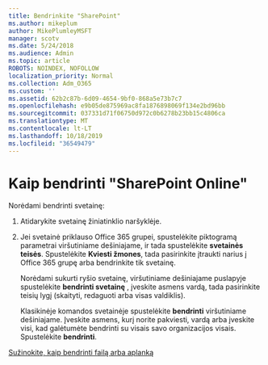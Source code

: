 ```yaml
---
title: Bendrinkite "SharePoint"
ms.author: mikeplum
author: MikePlumleyMSFT
manager: scotv
ms.date: 5/24/2018
ms.audience: Admin
ms.topic: article
ROBOTS: NOINDEX, NOFOLLOW
localization_priority: Normal
ms.collection: Adm_O365
ms.custom: ''
ms.assetid: 62b2c87b-6d09-4654-9bf0-868a5e73b7c7
ms.openlocfilehash: e9b05de875969ac8fa1876898069f134e2bd96bb
ms.sourcegitcommit: 037331d71f06750d972c0b6278b23bb15c4806ca
ms.translationtype: MT
ms.contentlocale: lt-LT
ms.lasthandoff: 10/18/2019
ms.locfileid: "36549479"
---
```

# <a name="how-to-share-in-sharepoint-online"></a>Kaip bendrinti "SharePoint Online"

Norėdami bendrinti svetainę:
  
1. Atidarykite svetainę žiniatinklio naršyklėje.
    
2. Jei svetainė priklauso Office 365 grupei, spustelėkite piktogramą parametrai viršutiniame dešiniajame, ir tada spustelėkite **svetainės teisės**. Spustelėkite **Kviesti žmones**, tada pasirinkite įtraukti narius į Office 365 grupę arba bendrinkite tik svetainę. 
    
    Norėdami sukurti ryšio svetainę, viršutiniame dešiniajame puslapyje spustelėkite **bendrinti svetainę** , įveskite asmens vardą, tada pasirinkite teisių lygį (skaityti, redaguoti arba visas valdiklis). 
    
    Klasikinėje komandos svetainėje spustelėkite **bendrinti** viršutiniame dešiniajame. Įveskite asmens, kurį norite pakviesti, vardą arba įveskite visi, kad galėtumėte bendrinti su visais savo organizacijos visais. Spustelėkite **bendrinti**.
    
[Sužinokite, kaip bendrinti failą arba aplanką](https://go.microsoft.com/fwlink/?linkid=511430)
  

